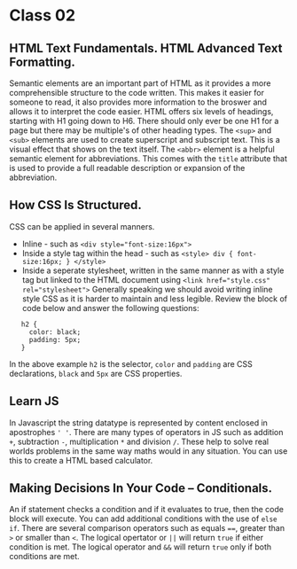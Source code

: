 # Class 02

## HTML Text Fundamentals. HTML Advanced Text Formatting.

Semantic elements are an important part of HTML as it provides a more comprehensible structure to the code written. This makes it easier for someone to read, it also provides more information to the broswer and allows it to interpret the code easier.
HTML offers six levels of headings, starting with H1 going down to H6. There should only ever be one H1 for a page but there may be multiple's of other heading types.
The `<sup>` and `<sub>` elements are used to create superscript and subscript text. This is a visual effect that shows on the text itself.
The `<abbr>` element is a helpful semantic element for abbreviations. This comes with the `title` attribute that is used to provide a full readable description or expansion of the abbreviation.

## How CSS Is Structured.

CSS can be applied in several manners.
* Inline - such as `<div style="font-size:16px">`
* Inside a style tag within the head - such as `<style> div { font-size:16px; } </style>`
* Inside a seperate stylesheet, written in the same manner as with a style tag but linked to the HTML document using `<link href="style.css" rel="stylesheet">`
Generally speaking we should avoid writing inline style CSS as it is harder to maintain and less legible. 
Review the block of code below and answer the following questions:
```
   h2 {
     color: black;
     padding: 5px;
   }
```
In the above example `h2` is the selector, `color` and `padding` are CSS declarations, `black` and `5px` are CSS properties.
  
## Learn JS

In Javascript the string datatype is represented by content enclosed in apostrophes `' '`.
There are many types of operators in JS such as addition `+`, subtraction `-`, multiplication `*` and division `/`.
These help to solve real worlds problems in the same way maths would in any situation. You can use this to create a HTML based calculator.
  
## Making Decisions In Your Code – Conditionals.

An if statement checks a condition and if it evaluates to true, then the code block will execute.
You can add additional conditions with the use of `else if`.
There are several comparison operators such as equals `==`, greater than `>` or smaller than `<`.
The logical opertator or `||` will return `true` if either condition is met. The logical operator and `&&` will return `true` only if both conditions are met. 

